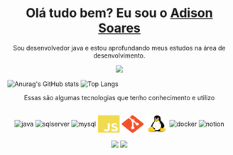 <div>
  <h1 align="center">
    Olá tudo bem? Eu sou o 
    <a href="https://www.linkedin.com/in/adison-soares-ab6b59190/">Adison Soares</a>
  </h1>
  
  <p align="center">
    Sou desenvolvedor java e estou aprofundando meus estudos na área de desenvolvimento.
  </p>
</div>

<div align="center">
  <img height="400cm" src="https://media4.giphy.com/media/v1.Y2lkPTc5MGI3NjExaXJmM21teDEyOGQ2em5nMHZ0MTVicXdza2twNnYwc3RnMW91ZDAyaSZlcD12MV9pbnRlcm5hbF9naWZfYnlfaWQmY3Q9Zw/qgQUggAC3Pfv687qPC/giphy.gif">
</div>

![Anurag's GitHub stats](https://github-readme-stats.vercel.app/api?username=AdisonSoares&show_icons=true&bg_color=00000000)
![Top Langs](https://github-readme-stats.vercel.app/api/top-langs/?username=AdisonSoares&layout=compact&show_icons=true&bg_color=00000000)

<p align="center">
  Essas são algumas tecnologias que tenho conhecimento e utilizo
</p>

<div align="center" valign="top"><br>
  <img align="center" alt="java" height="40" width="50" src="https://cdn-icons-png.flaticon.com/512/226/226777.png">
  <img align="center" alt="sqlserver" height="40" width="50" src="https://img.icons8.com/color/480/microsoft-sql-server.png">
  <img align="center" alt="mysql" height="40" width="50" src="https://cdn.jsdelivr.net/gh/devicons/devicon/icons/mysql/mysql-original.svg">
  <img align="center" alt="Js"  height="40" width="50" src="https://raw.githubusercontent.com/devicons/devicon/master/icons/javascript/javascript-plain.svg">
  <img align="center" alt="git" height="40" width="50" src="https://raw.githubusercontent.com/devicons/devicon/master/icons/git/git-original.svg">
  <img align="center" alt="linux" height="40" width="50" src="https://raw.githubusercontent.com/devicons/devicon/master/icons/linux/linux-original.svg">
  <img align="center" alt="docker" height="40" width="50" src="https://www.docker.com/wp-content/uploads/2022/03/Moby-logo.png">
  <img align="center" alt="notion" height="40" width="50" src="https://img.icons8.com/color/256/notion--v1.png">
</div><br>

<div align="center">
  <a href="https://www.linkedin.com/in/adison-soares-ab6b59190/" target="_blank"><img src="https://img.shields.io/badge/-LinkedIn-%230077B5?style=for-the-badge&logo=linkedin&logoColor=white" target="_blank"></a> 
  <a href="mailto:adison.soares7@gmail.com"><img src="https://img.shields.io/badge/-Gmail-%23333?style=for-the-badge&logo=gmail&logoColor=white" target="_blank"></a>
</div>
